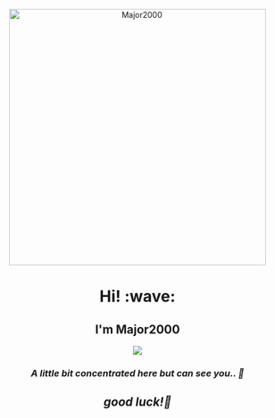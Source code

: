 <p align="center"><a href="https://github.com/Major2000"><img src="./Assets/NUX_Octodex.gif" alt="Major2000" width="460px" height="460px"></a></p>

<h1 align="center">Hi! :wave:</h1>
<h2 align="center">I'm Major2000</h2>

<p align="center">
<img src="https://komarev.com/ghpvc/?username=Major2000">
</p>

<h3 align="center"><i>A little bit concentrated here but can see you.. 👀</i></h3>
<p></p>
<h2 align="center"><i>good luck!🌝</i></h2>